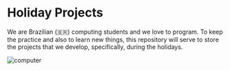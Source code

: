 # Holiday Projects

We are Brazilian (🇧🇷) computing students and we love to program. To keep the practice and also to learn new things, this repository will serve to store the projects that we develop, specifically, during the holidays. 

![computer](https://github.com/HolidayProjects/.github/assets/88283829/b82d58d3-e68e-4def-9b3b-2a9a6d068dab)
